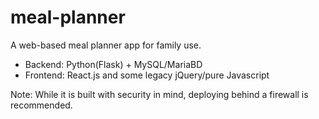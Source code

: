 # meal-planner

A web-based meal planner app for family use.

* Backend: Python(Flask) + MySQL/MariaBD
* Frontend: React.js and some legacy jQuery/pure Javascript

Note: While it is built with security in mind, deploying behind a firewall is recommended.
